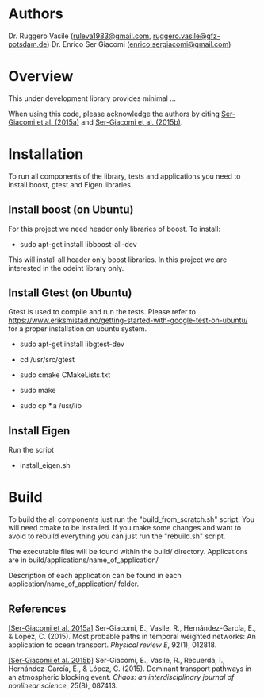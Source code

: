 # Authors

Dr. Ruggero Vasile (ruleva1983@gmail.com, ruggero.vasile@gfz-potsdam.de)
Dr. Enrico Ser Giacomi (enrico.sergiacomi@gmail.com)


# Overview

This under development library provides minimal ...

When using this code, please acknowledge the authors by citing [Ser-Giacomi et al. (2015a)](#references) and [Ser-Giacomi et al. (2015b)](#references). 



# Installation

To run all components of the library, tests and applications you need to install boost, gtest and Eigen libraries.


## Install boost (on Ubuntu)

For this project we need header only libraries of boost. To install:

* sudo apt-get install libboost-all-dev

This will install all header only boost libraries. In this project we are interested in the odeint library only.

## Install Gtest (on Ubuntu)

Gtest is used to compile and run the tests. Please refer to https://www.eriksmistad.no/getting-started-with-google-test-on-ubuntu/ for a proper installation on ubuntu system.

* sudo apt-get install libgtest-dev

* cd /usr/src/gtest

* sudo cmake CMakeLists.txt

* sudo make

* sudo cp *.a /usr/lib


## Install Eigen

Run the script

* install_eigen.sh


# Build

To build the all components just run the "build_from_scratch.sh" script. You will need cmake to be installed. If you make some changes and want to avoid to rebuild everything you can just run the "rebuild.sh" script. 

The executable files will be found within the build/ directory. Applications are in build/applications/name_of_application/

Description of each application can be found in each  application/name_of_application/ folder.



## References

[[Ser-Giacomi et al. 2015a]](https://journals.aps.org/pre/abstract/10.1103/PhysRevE.92.012818) Ser-Giacomi, E., Vasile, R., Hernández-García, E., & López, C. (2015). Most probable paths in temporal weighted networks: An application to ocean transport. *Physical review E*, 92(1), 012818.


[[Ser-Giacomi et al. 2015b]](https://aip.scitation.org/doi/abs/10.1063/1.4928704) Ser-Giacomi, E., Vasile, R., Recuerda, I., Hernández-García, E., & López, C. (2015). Dominant transport pathways in an atmospheric blocking event. *Chaos: an interdisciplinary journal of nonlinear science*, 25(8), 087413.
